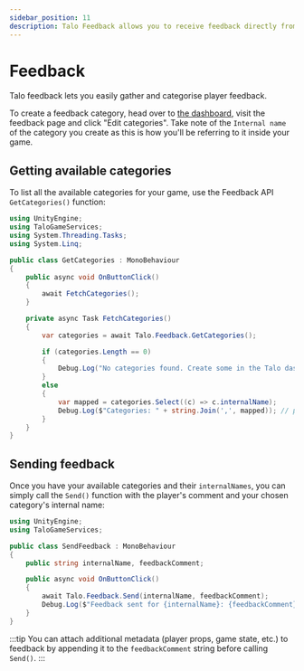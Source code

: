 ```yaml
---
sidebar_position: 11
description: Talo Feedback allows you to receive feedback directly from players in your Unity game. Feedback can be categorised, analysed and filtered to improve your game.
---
```


# Feedback

Talo feedback lets you easily gather and categorise player feedback.

To create a feedback category, head over to [the dashboard](https://dashboard.trytalo.com), visit the feedback page and click "Edit categories". Take note of the `Internal name` of the category you create as this is how you'll be referring to it inside your game.

## Getting available categories

To list all the available categories for your game, use the Feedback API `GetCategories()` function:

```csharp title="GetCategories.cs"
using UnityEngine;
using TaloGameServices;
using System.Threading.Tasks;
using System.Linq;

public class GetCategories : MonoBehaviour
{
	public async void OnButtonClick()
	{
		await FetchCategories();
	}

	private async Task FetchCategories()
	{
		var categories = await Talo.Feedback.GetCategories();

		if (categories.Length == 0)
		{
			Debug.Log("No categories found. Create some in the Talo dashboard!");
		}
		else
		{
			var mapped = categories.Select((c) => c.internalName);
			Debug.Log($"Categories: " + string.Join(',', mapped)); // prints: "bugs, gameplay-feedback, terrain-issues"
		}
	}
}
```

## Sending feedback

Once you have your available categories and their `internalNames`, you can simply call the `Send()` function with the player's comment and your chosen category's internal name:

```csharp title="SendFeedback.cs"
using UnityEngine;
using TaloGameServices;

public class SendFeedback : MonoBehaviour
{
	public string internalName, feedbackComment;

	public async void OnButtonClick()
	{
		await Talo.Feedback.Send(internalName, feedbackComment);
		Debug.Log($"Feedback sent for {internalName}: {feedbackComment}");
	}
}
```

:::tip
You can attach additional metadata (player props, game state, etc.) to feedback by appending it to the `feedbackComment` string before calling `Send()`.
:::

